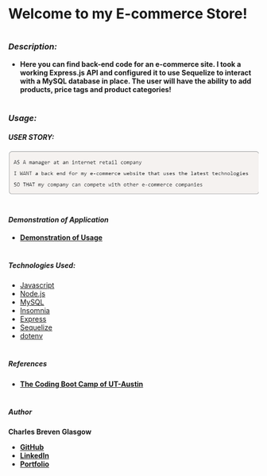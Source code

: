 # **Welcome to my E-commerce Store!**

#

### *Description:*

- **Here you can find back-end code for an e-commerce site. I took a working Express.js API and configured it to use Sequelize to interact with a MySQL database in place. The user will have the ability to add products, price tags and product categories!**

#

### *Usage:*

#### *USER STORY:*

![User Story](./Develop/img/m13userstory.png)

#

#### *Demonstration of Application*

- **[Demonstration of Usage](https://drive.google.com/file/d/1BlppFvI06C8rx1CE8BWJmpqpZKbjZ-cm/view)**

#

##### *Technologies Used:*


* [Javascript](https://www.javascript.com/)
* [Node.js](https://nodejs.org/en/)
* [MySQL](https://www.mysql.com/)
* [Insomnia](https://insomnia.rest/products/insomnia)
* [Express](https://expressjs.com/)
* [Sequelize](https://sequelize.org/)
* [dotenv](https://www.npmjs.com/package/dotenv)

#

##### *References*

- **[The Coding Boot Camp of UT-Austin](https://techbootcamps.utexas.edu/coding/)**

#

##### *Author*

**Charles Breven Glasgow**

- **[GitHub](https://github.com/Brevenn)**
- **[LinkedIn](https://www.linkedin.com/in/charles-glasgow-7b07a41a3/)**
- **[Portfolio](https://brevenn.github.io/Portfolio-Full-Stack/)**

#